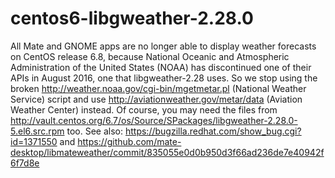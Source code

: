 # centos6-libgweather-2.28.0
All Mate and GNOME apps are no longer able to display weather forecasts on CentOS release 6.8, because National Oceanic and Atmospheric Administration of the United States (NOAA) has discontinued one of their APIs in August 2016, one that libgweather-2.28 uses. So we stop using the broken http://weather.noaa.gov/cgi-bin/mgetmetar.pl (National Weather Service) script and use http://aviationweather.gov/metar/data (Aviation Weather Center) instead. Of course, you may need the files from  http://vault.centos.org/6.7/os/Source/SPackages/libgweather-2.28.0-5.el6.src.rpm too. See also: https://bugzilla.redhat.com/show_bug.cgi?id=1371550 and https://github.com/mate-desktop/libmateweather/commit/835055e0d0b950d3f66ad236de7e40942f6f7d8e 
